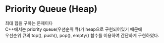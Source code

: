 # Priority Queue (Heap)

최대 힙을 구하는 문제이다 <br>
C++에서는 priority queue(우선순위 큐)가 heap으로 구현되어있기 때문에<br>
우선순위 큐의 top(), push(), pop(), empty() 함수를 이용하여 간단하게 구현하였다.
